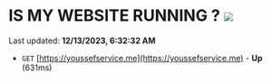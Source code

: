 # IS MY WEBSITE RUNNING ? [![](https://img.shields.io/static/v1?label=Sponsor&message=%E2%9D%A4&logo=GitHub&color=%23fe8e86)](https://github.com/sponsors/<username>)

Last updated: **12/13/2023, 6:32:32 AM**

- `GET` [https://youssefservice.me](https://youssefservice.me) - **Up** (631ms)
